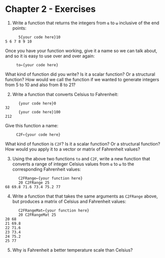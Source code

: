 # Chapter 2 - Exercises

1. Write a function that returns the integers from `⍺` to `⍵` inclusive of the end points:

~~~
      5{your code here}10
5 6 7 8 9 10
~~~

Once you have your function working, give it a name so we can talk about, and so it is easy
to use over and over again:

~~~
     to←{your code here}
~~~

What kind of function did you write? Is it a scalar function? Or a structural function? How would
we call the function if we wanted to generate integers from 5 to 10 and also from 8 to 21?  


2. Write a function that converts Celsius to Fahrenheit:

~~~
      {your code here}0
32
      {your code here}100
212
~~~

Give this function a name:

~~~
     C2F←{your code here}
~~~

What kind of function is `C2F`? Is it a scalar function? Or a structural function? How would
you apply it to a vector or matrix of Fahrenheit values? 

3. Using the above two functions `to` and `C2F`, write a new function that converts a range of
integer Celsius values from `⍺` to `⍵` to the corresponding Fahrenheit values:    

~~~
      C2FRange←{your function here}
      20 C2FRange 25
68 69.8 71.6 73.4 75.2 77
~~~

4. Write a function that that takes the same arguments as `C2FRange` above,
but produces a matrix of Celsius and Fahrenheit values:

~~~
      C2FRangeMat←{your function here}
      20 C2FRangeMat 25
20 68  
21 69.8
22 71.6
23 73.4
24 75.2
25 77  
~~~

5. Why is Fahrenheit a better temperature scale than Celsius?
